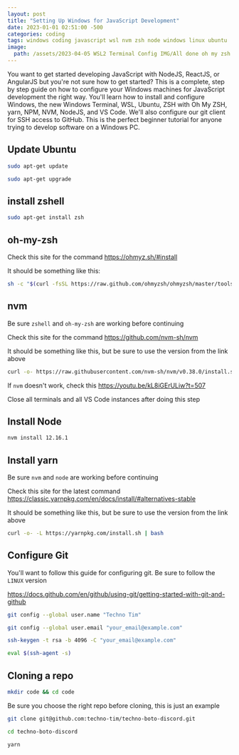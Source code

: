 ```yaml
---
layout: post
title: "Setting Up Windows for JavaScript Development"
date: 2023-01-01 02:51:00 -500
categories: coding
tags: windows coding javascript wsl nvm zsh node windows linux ubuntu
image:
  path: /assets/2023-04-05 WSL2 Terminal Config IMG/All done oh my zsh.png
---
```


You want to get started developing JavaScript with NodeJS, ReactJS, or AngularJS but you're not sure how to get started?  This is a complete, step by step guide on how to configure your Windows machines for JavaScript development the right way.  You'll learn how to install and configure Windows, the new Windows Terminal, WSL, Ubuntu, ZSH with Oh My ZSH, yarn, NPM,  NVM, NodeJS, and VS Code.  We'll also configure our git client for SSH access to GitHub.  This is the perfect beginner tutorial for anyone trying to develop software on a Windows PC.


## Update Ubuntu
```bash
sudo apt-get update
```

```bash
sudo apt-get upgrade
```


## install zshell

```bash
sudo apt-get install zsh
```

## oh-my-zsh

Check this site for the command https://ohmyz.sh/#install


It should be something like this:

```bash
sh -c "$(curl -fsSL https://raw.github.com/ohmyzsh/ohmyzsh/master/tools/install.sh)"
```


## nvm

Be sure `zshell` and `oh-my-zsh` are working before continuing

Check this site for the command https://github.com/nvm-sh/nvm

It should be something like this, but be sure to use the version from the link above

```bash
curl -o- https://raw.githubusercontent.com/nvm-sh/nvm/v0.38.0/install.sh | bash
```

If `nvm` doesn't work, check this https://youtu.be/kL8iGErULiw?t=507

Close all terminals and all VS Code instances after doing this step

## Install Node

```bash
nvm install 12.16.1
```

## Install yarn

Be sure `nvm` and `node` are working before continuing

Check this site for the latest command https://classic.yarnpkg.com/en/docs/install/#alternatives-stable

It should be something like this, but be sure to use the version from the link above

```bash
curl -o- -L https://yarnpkg.com/install.sh | bash
```

## Configure Git

You'll want to follow this guide for configuring git.  Be sure to follow the `LINUX` version

https://docs.github.com/en/github/using-git/getting-started-with-git-and-github


```bash
git config --global user.name "Techno Tim"
```

```bash
git config --global user.email "your_email@example.com"
```

```bash
ssh-keygen -t rsa -b 4096 -C "your_email@example.com"
```

```bash
eval $(ssh-agent -s)
```


## Cloning a repo

```bash
mkdir code && cd code
```

Be sure you choose the right repo before cloning, this is just an example

```bash
git clone git@github.com:techno-tim/techno-boto-discord.git
```

```bash
cd techno-boto-discord
```

```bash
yarn
```